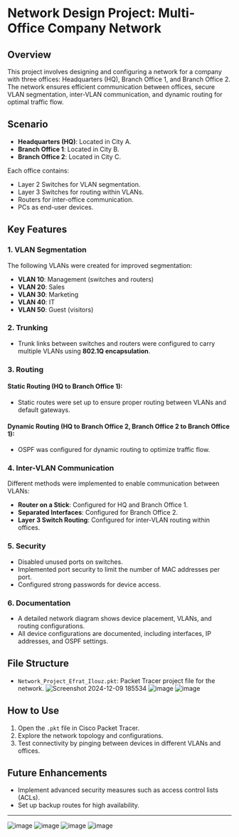 # Network Design Project: Multi-Office Company Network

## Overview
This project involves designing and configuring a network for a company with three offices: Headquarters (HQ), Branch Office 1, and Branch Office 2. The network ensures efficient communication between offices, secure VLAN segmentation, inter-VLAN communication, and dynamic routing for optimal traffic flow.

## Scenario
- **Headquarters (HQ)**: Located in City A.
- **Branch Office 1**: Located in City B.
- **Branch Office 2**: Located in City C.

Each office contains:
- Layer 2 Switches for VLAN segmentation.
- Layer 3 Switches for routing within VLANs.
- Routers for inter-office communication.
- PCs as end-user devices.

## Key Features

### 1. VLAN Segmentation
The following VLANs were created for improved segmentation:
- **VLAN 10**: Management (switches and routers)
- **VLAN 20**: Sales
- **VLAN 30**: Marketing
- **VLAN 40**: IT
- **VLAN 50**: Guest (visitors)

### 2. Trunking
- Trunk links between switches and routers were configured to carry multiple VLANs using **802.1Q encapsulation**.

### 3. Routing
#### Static Routing (HQ to Branch Office 1):
- Static routes were set up to ensure proper routing between VLANs and default gateways.

#### Dynamic Routing (HQ to Branch Office 2, Branch Office 2 to Branch Office 1):
- OSPF was configured for dynamic routing to optimize traffic flow.

### 4. Inter-VLAN Communication
Different methods were implemented to enable communication between VLANs:
- **Router on a Stick**: Configured for HQ and Branch Office 1.
- **Separated Interfaces**: Configured for Branch Office 2.
- **Layer 3 Switch Routing**: Configured for inter-VLAN routing within offices.

### 5. Security
- Disabled unused ports on switches.
- Implemented port security to limit the number of MAC addresses per port.
- Configured strong passwords for device access.

### 6. Documentation
- A detailed network diagram shows device placement, VLANs, and routing configurations.
- All device configurations are documented, including interfaces, IP addresses, and OSPF settings.

## File Structure
- `Network_Project_Efrat_Ilouz.pkt`: Packet Tracer project file for the network.
![Screenshot 2024-12-09 185534](https://github.com/user-attachments/assets/d51c7162-8874-4f39-87b4-564ba6077065)
![image](https://github.com/user-attachments/assets/60c06f5d-48c5-4ff0-8b84-a0ad8a84c77e)
![image](https://github.com/user-attachments/assets/baa78c86-2b75-45a4-b849-1104928293da)

## How to Use
1. Open the `.pkt` file in Cisco Packet Tracer.
2. Explore the network topology and configurations.
3. Test connectivity by pinging between devices in different VLANs and offices.

## Future Enhancements
- Implement advanced security measures such as access control lists (ACLs).
- Set up backup routes for high availability.

---

![image](https://github.com/user-attachments/assets/f16fd422-c5ed-4df8-a80a-ca4b30e313b1)
![image](https://github.com/user-attachments/assets/8385a50a-cf3b-404a-9c70-6eef510bf15e)
![image](https://github.com/user-attachments/assets/662755d5-4238-4988-8155-ce05450d92cd)
![image](https://github.com/user-attachments/assets/cd04000c-1851-4b39-8cf5-37e4e76347d0)


